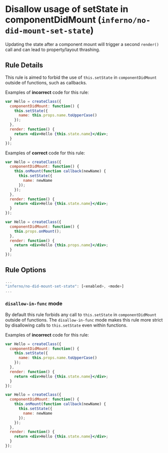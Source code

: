 # Disallow usage of setState in componentDidMount (`inferno/no-did-mount-set-state`)

<!-- end auto-generated rule header -->

Updating the state after a component mount will trigger a second `render()` call and can lead to property/layout thrashing.

## Rule Details

This rule is aimed to forbid the use of `this.setState` in `componentDidMount` outside of functions, such as callbacks.

Examples of **incorrect** code for this rule:

```jsx
var Hello = createClass({
  componentDidMount: function() {
    this.setState({
      name: this.props.name.toUpperCase()
    });
  },
  render: function() {
    return <div>Hello {this.state.name}</div>;
  }
});
```

Examples of **correct** code for this rule:

```jsx
var Hello = createClass({
  componentDidMount: function() {
    this.onMount(function callback(newName) {
      this.setState({
        name: newName
      });
    });
  },
  render: function() {
    return <div>Hello {this.state.name}</div>;
  }
});
```

```jsx
var Hello = createClass({
  componentDidMount: function() {
    this.props.onMount();
  },
  render: function() {
    return <div>Hello {this.props.name}</div>;
  }
});
```

## Rule Options

```js
...
"inferno/no-did-mount-set-state": [<enabled>, <mode>]
...
```

### `disallow-in-func` mode

By default this rule forbids any call to `this.setState` in `componentDidMount` outside of functions. The `disallow-in-func` mode makes this rule more strict by disallowing calls to `this.setState` even within functions.

Examples of **incorrect** code for this rule:

```jsx
var Hello = createClass({
  componentDidMount: function() {
    this.setState({
      name: this.props.name.toUpperCase()
    });
  },
  render: function() {
    return <div>Hello {this.state.name}</div>;
  }
});
```

```jsx
var Hello = createClass({
  componentDidMount: function() {
    this.onMount(function callback(newName) {
      this.setState({
        name: newName
      });
    });
  },
  render: function() {
    return <div>Hello {this.state.name}</div>;
  }
});
```
